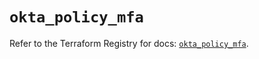 # `okta_policy_mfa`

Refer to the Terraform Registry for docs: [`okta_policy_mfa`](https://registry.terraform.io/providers/okta/okta/4.14.1/docs/resources/policy_mfa).
